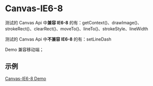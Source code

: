 # Canvas-IE6-8

测试的 Canvas Api 中<strong>兼容 IE6-8</strong> 的有：getContext()、drawImage()、strokeRect()、clearRect()、moveTo()、lineTo()、strokeStyle、lineWidth

测试的 Canvas Api 中<strong>不兼容 IE6-8</strong> 的有：setLineDash

Demo 兼容移动端；

## 示例
[Canvas-IE6-8 Demo](https://alvinyw.github.io/Blog/Canvas-IE8-9/canvas-test.html)
